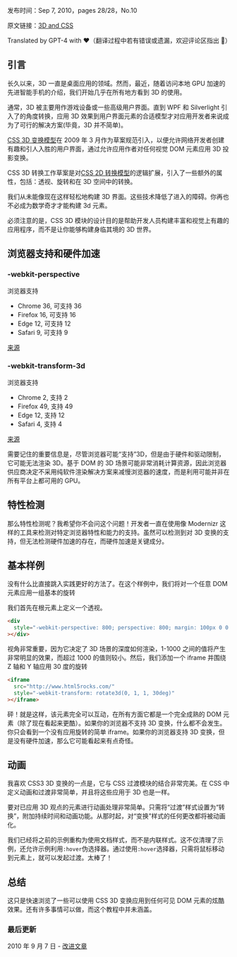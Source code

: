发布时间：Sep 7, 2010，pages 28/28，No.10

原文链接：[3D and CSS](https://web.dev/3d-css/)

Translated by GPT-4 with ❤️（翻译过程中若有错误或遗漏，欢迎评论区指出 👏）

## 引言

长久以来，3D 一直是桌面应用的领域。然而，最近，随着访问本地 GPU 加速的先进智能手机的介绍，我们开始几乎在所有地方看到 3D 的使用。

通常，3D 被主要用作游戏设备或一些高级用户界面。直到 WPF 和 Silverlight 引入了的角度转换，应用 3D 效果到用户界面元素的合适模型才对应用开发者来说成为了可行的解决方案(毕竟，3D 并不简单)。

[CSS 3D 变换模型](http://www.w3.org/TR/css3-3d-transforms/)在 2009 年 3 月作为草案规范引入，以便允许网络开发者创建有趣和引人入胜的用户界面，通过允许应用作者对任何视觉 DOM 元素应用 3D 投影变换。

CSS 3D 转换工作草案是对[CSS 2D 转换模型](http://www.w3.org/TR/css3-2d-transforms)的逻辑扩展，引入了一些额外的属性，包括：透视、旋转和在 3D 空间中的转换。

我们从未能像现在这样轻松地构建 3D 界面。这些技术降低了进入的障碍。你再也不必成为数学奇才才能构建 3d 元素。

必须注意的是，CSS 3D 模块的设计目的是帮助开发人员构建丰富和视觉上有趣的应用程序，而不是让你能够构建身临其境的 3D 世界。

## 浏览器支持和硬件加速

### \-webkit-perspective

浏览器支持

- Chrome 36, 可支持 36
- Firefox 16, 可支持 16
- Edge 12, 可支持 12
- Safari 9, 可支持 9

[来源](https://developer.mozilla.org/docs/Web/CSS/perspective#browser_compatibility)

### \-webkit-transform-3d

浏览器支持

- Chrome 2, 支持 2
- Firefox 49, 支持 49
- Edge 12, 支持 12
- Safari 4, 支持 4

[来源](https://developer.mozilla.org/docs/Web/CSS/@media/-webkit-transform-3d#browser_compatibility)

需要记住的重要信息是，尽管浏览器可能“支持”3D，但是由于硬件和驱动限制，它可能无法渲染 3D。基于 DOM 的 3D 场景可能非常消耗计算资源，因此浏览器供应商决定不采用纯软件渲染解决方案来减慢浏览器的速度，而是利用可能并非在所有平台上都可用的 GPU。

## 特性检测

那么特性检测呢？我希望你不会问这个问题！开发者一直在使用像 Modernizr 这样的工具来检测对特定浏览器特性和能力的支持。虽然可以检测到对 3D 变换的支持，但无法检测硬件加速的存在，而硬件加速是关键成分。

## 基本样例

没有什么比直接跳入实践更好的方法了。在这个样例中，我们将对一个任意 DOM 元素应用一组基本的旋转

我们首先在根元素上定义一个透视。

```html
<div
  style="-webkit-perspective: 800; perspective: 800; margin: 100px 0 0 50px"
></div>
```

视角非常重要，因为它决定了 3D 场景的深度如何渲染，1-1000 之间的值将产生非常明显的效果，而超过 1000 的值则较小。然后，我们添加一个 iframe 并围绕 Z 轴和 Y 轴应用 30 度的旋转

```html
<iframe
  src="http://www.html5rocks.com/"
  style="-webkit-transform: rotate3d(0, 1, 1, 30deg)"
></iframe>
```

砰！就是这样，该元素完全可以互动，在所有方面它都是一个完全成熟的 DOM 元素（除了现在看起来更酷）。如果你的浏览器不支持 3D 变换，什么都不会发生。你只会看到一个没有应用旋转的简单 iframe。如果你的浏览器支持 3D 变换，但是没有硬件加速，那么它可能看起来有点奇怪。

## 动画

我喜欢 CSS3 3D 变换的一点是，它与 CSS 过渡模块的结合非常完美。在 CSS 中定义动画和过渡非常简单，并且将这些应用于 3D 也是一样。

要对已应用 3D 观点的元素进行动画处理非常简单。只需将“过渡”样式设置为“转换”，附加持续时间和动画功能。从那时起，对“变换”样式的任何更改都将被动画化。

我们已经将之前的示例重构为使用文档样式，而不是内联样式。这不仅清理了示例，还允许示例利用`:hover`伪选择器。通过使用`:hover`选择器，只需将鼠标移动到元素上，就可以发起过渡。太棒了！

## 总结

这只是快速浏览了一些可以使用 CSS 3D 变换应用到任何可见 DOM 元素的炫酷效果。还有许多事情可以做，而这个教程中并未涵盖。

### 最后更新

2010 年 9 月 7 日 - [改进文章](https://github.com/GoogleChrome/web.dev/blob/main/src/site/content/en/blog/3d-css/index.md)
